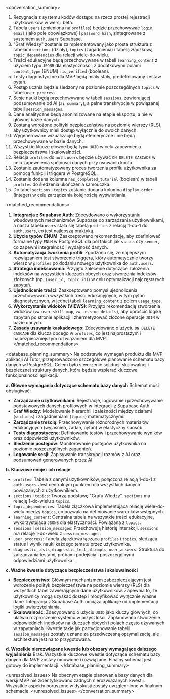 <conversation_summary>
<decisions>
1.  Rezygnacja z systemu kodów dostępu na rzecz prostej rejestracji użytkowników w wersji beta.
2.  Tabela `users` (zmieniona na `profiles`) będzie przechowywać `login`, `email` (jako pole obowiązkowe) i `password_hash`, zintegrowane z systemem `auth.users` Supabase.
3.  "Graf Wiedzy" zostanie zaimplementowany jako prosta struktura z tabelami `sections` (działy), `topics` (zagadnienia) i tabelą złączkową `topic_dependencies` dla relacji wiele-do-wielu.
4.  Treści edukacyjne będą przechowywane w tabeli `learning_content` z użyciem typu `JSONB` dla elastyczności, z dodatkowymi polami `content_type` (ENUM) i `is_verified` (boolean).
5.  Testy diagnostyczne dla MVP będą miały stały, predefiniowany zestaw pytań.
6.  Postęp ucznia będzie śledzony na poziomie poszczególnych `topics` w tabeli `user_progress`.
7.  Sesje nauki będą przechowywane w tabeli `sessions`, zawierającej podsumowanie od AI (`ai_summary`), a pełne transkrypcje w powiązanej tabeli `session_messages`.
8.  Dane analityczne będą anonimizowane na etapie eksportu, a nie w głównej bazie danych.
9.  Zostaną wdrożone polityki bezpieczeństwa na poziomie wierszy (RLS), aby użytkownicy mieli dostęp wyłącznie do swoich danych.
10. Wygenerowane wizualizacje będą efemeryczne i nie będą przechowywane w bazie danych.
11. Wszystkie klucze główne będą typu `UUID` w celu zapewnienia bezpieczeństwa i skalowalności.
12. Relacja `profiles` do `auth.users` będzie używać `ON DELETE CASCADE` w celu zapewnienia spójności danych przy usuwaniu konta.
13. Zostanie zautomatyzowany proces tworzenia profilu użytkownika za pomocą funkcji i triggera w PostgreSQL.
14. Zostanie dodana kolumna `has_completed_tutorial` (boolean) w tabeli `profiles` do śledzenia ukończenia samouczka.
15. Do tabel `sections` i `topics` zostanie dodana kolumna `display_order` (integer) w celu zarządzania kolejnością wyświetlania.
</decisions>

<matched_recommendations>
1.  **Integracja z Supabase Auth**: Zdecydowano o wykorzystaniu wbudowanych mechanizmów Supabase do zarządzania użytkownikami, a nasza tabela `users` stała się tabelą `profiles` z relacją 1-do-1 do `auth.users`, co jest najlepszą praktyką.
2.  **Użycie typów ENUM**: Zaakceptowano rekomendację, aby zdefiniować formalne typy `ENUM` w PostgreSQL dla pól takich jak `status` czy `sender`, co zapewni integralność i wydajność danych.
3.  **Automatyzacja tworzenia profili**: Zgodzono się, że najlepszym rozwiązaniem jest stworzenie triggera, który automatycznie tworzy wiersz w `profiles` po dodaniu nowego użytkownika do `auth.users`.
4.  **Strategia indeksowania**: Przyjęto zalecenie dotyczące założenia indeksów na wszystkich kluczach obcych oraz stworzenia indeksów złożonych (np. `(user_id, topic_id)`) w celu optymalizacji najczęstszych zapytań.
5.  **Ujednolicenie treści**: Zaakceptowano pomysł ujednolicenia przechowywania wszystkich treści edukacyjnych, w tym pytań diagnostycznych, w jednej tabeli `learning_content` z polem `usage_type`.
6.  **Wykorzystanie widoków (VIEWS)**: Przyjęto rekomendację stworzenia widoków (`vw_user_skill_map`, `vw_session_details`), aby uprościć logikę zapytań po stronie aplikacji i zhermetyzować złożone operacje `JOIN` w bazie danych.
7.  **Zasady usuwania kaskadowego**: Zdecydowano o użyciu `ON DELETE CASCADE` dla klucza obcego w `profiles`, co jest najprostszym i najbezpieczniejszym rozwiązaniem dla MVP.
</matched_recommendations>

<database_planning_summary> 
Na podstawie wymagań produktu dla MVP aplikacji AI Tutor, przeprowadzono szczegółowe planowanie schematu bazy danych w PostgreSQL. Celem było stworzenie solidnej, skalowalnej i bezpiecznej struktury danych, która będzie wspierać kluczowe funkcjonalności aplikacji.

**a. Główne wymagania dotyczące schematu bazy danych**
Schemat musi obsługiwać:
-   **Zarządzanie użytkownikami**: Rejestrację, logowanie i przechowywanie podstawowych danych profilowych w integracji z Supabase Auth.
-   **Graf Wiedzy**: Modelowanie hierarchii i zależności między działami (`sections`) i zagadnieniami (`topics`) matematycznymi.
-   **Zarządzanie treścią**: Przechowywanie różnorodnych materiałów edukacyjnych (wyjaśnień, zadań, pytań) w elastyczny sposób.
-   **Testy diagnostyczne**: Definiowanie testów i przechowywanie wyników oraz odpowiedzi użytkowników.
-   **Śledzenie postępów**: Monitorowanie postępów użytkownika na poziomie poszczególnych zagadnień.
-   **Logowanie sesji**: Zapisywanie transkrypcji rozmów z AI oraz podsumowań generowanych przez AI.

**b. Kluczowe encje i ich relacje**
-   `profiles`: Tabela z danymi użytkowników, połączona relacją 1-do-1 z `auth.users`. Jest centralnym punktem dla wszystkich danych powiązanych z użytkownikiem.
-   `sections` i `topics`: Tworzą podstawę "Grafu Wiedzy". `sections` ma relację 1-do-wielu z `topics`.
-   `topic_dependencies`: Tabela złączkowa implementująca relację wiele-do-wielu między `topics`, co pozwala na definiowanie warunków wstępnych.
-   `learning_content`: Centralna tabela na wszystkie treści edukacyjne, wykorzystująca `JSONB` dla elastyczności. Powiązana z `topics`.
-   `sessions` i `session_messages`: Przechowują historię interakcji. `sessions` ma relację 1-do-wielu z `session_messages`.
-   `user_progress`: Tabela złączkowa łącząca `profiles` i `topics`, śledząca status i wynik nauki każdego tematu przez użytkownika.
-   `diagnostic_tests`, `diagnostic_test_attempts`, `user_answers`: Struktura do zarządzania testami, próbami podejścia i poszczególnymi odpowiedziami użytkownika.

**c. Ważne kwestie dotyczące bezpieczeństwa i skalowalności**
-   **Bezpieczeństwo**: Głównym mechanizmem zabezpieczającym jest wdrożenie polityk bezpieczeństwa na poziomie wierszy (RLS) dla wszystkich tabel zawierających dane użytkowników. Zapewnia to, że użytkownicy mogą uzyskać dostęp i modyfikować wyłącznie własne dane. Integracja z Supabase Auth odciąża aplikację od implementacji logiki uwierzytelniania.
-   **Skalowalność**: Zdecydowano o użyciu `UUID` jako kluczy głównych, co ułatwia rozproszenie systemu w przyszłości. Zaplanowano stworzenie odpowiednich indeksów na kluczach obcych i polach często używanych w zapytaniach. Kwestie takie jak partycjonowanie tabeli `session_messages` zostały uznane za przedwczesną optymalizację, ale architektura jest na to przygotowana.

**d. Wszelkie nierozwiązane kwestie lub obszary wymagające dalszego wyjaśnienia**
Brak. Wszystkie kluczowe kwestie dotyczące schematu bazy danych dla MVP zostały omówione i rozwiązane. Finalny schemat jest gotowy do implementacji.
</database_planning_summary>

<unresolved_issues>
Na obecnym etapie planowania bazy danych dla wersji MVP nie zidentyfikowano żadnych nierozwiązanych kwestii. Wszystkie aspekty poruszone w dyskusji zostały uwzględnione w finalnym schemacie.
</unresolved_issues>
</conversation_summary>